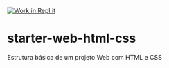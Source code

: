 [![Work in Repl.it](https://classroom.github.com/assets/work-in-replit-14baed9a392b3a25080506f3b7b6d57f295ec2978f6f33ec97e36a161684cbe9.svg)](https://classroom.github.com/online_ide?assignment_repo_id=4929238&assignment_repo_type=AssignmentRepo)
# starter-web-html-css
Estrutura básica de um projeto Web com HTML e CSS
